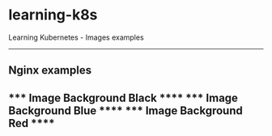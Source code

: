 # learning-k8s
Learning Kubernetes - Images examples 

----
## Nginx examples
*** Image Background Black ****
*** Image Background Blue ****
*** Image Background Red ****
----